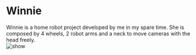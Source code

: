 # Winnie
Winnie is a home robot project developed by me in my spare time. She is composed by 4 wheels, 2 robot arms and a neck to move cameras with the head freely.
<br>
<img src="https://github.com/wyang22/Winnie/images/Winnie.gif" alt="show" />
